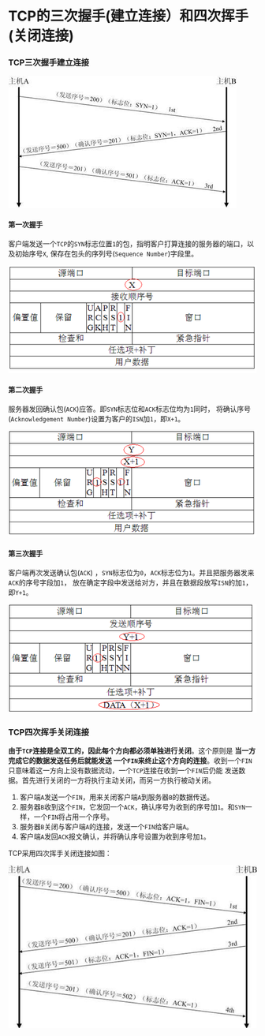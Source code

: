 TCP的三次握手(建立连接）和四次挥手(关闭连接)
======================================================================
### TCP三次握手建立连接

![TCP三次握手建立连接](img/TCP三次握手建立连接.jpeg)

#### 第一次握手
客户端发送一个`TCP`的`SYN`标志位置`1`的包，指明客户打算连接的服务器的端口，以及初始序号`X`,
保存在包头的序列号(`Sequence Number`)字段里。

![第一次握手](img/第一次握手.png)

#### 第二次握手
服务器发回确认包(`ACK`)应答。即`SYN`标志位和`ACK`标志位均为`1`同时，
将确认序号(`Acknowledgement Number`)设置为客户的`ISN`加`1`，即`X+1`。

![第二次握手](img/第二次握手.png)

#### 第三次握手
客户端再次发送确认包(`ACK`) ，`SYN`标志位为`0`，`ACK`标志位为`1`。并且把服务器发来`ACK`的序号字段加`1`，
放在确定字段中发送给对方，并且在数据段放写`ISN`的加`1`，即`Y+1`。

![第三次握手](img/第三次握手.png)

### TCP四次挥手关闭连接
**由于`TCP`连接是全双工的，因此每个方向都必须单独进行关闭**。这个原则是 **当一方完成它的数据发送任务后就能发送
一个`FIN`来终止这个方向的连接**。收到一个`FIN`只意味着这一方向上没有数据流动，一个`TCP`连接在收到一个`FIN`后仍能
发送数据。首先进行关闭的一方将执行主动关闭，而另一方执行被动关闭。
1. 客户端`A`发送一个`FIN`，用来关闭客户端`A`到服务器`B`的数据传送。
2. 服务器`B`收到这个`FIN`，它发回一个`ACK`，确认序号为收到的序号加`1`。和`SYN`一样，一个`FIN`将占用一个序号。
3. 服务器`B`关闭与客户端`A`的连接，发送一个`FIN`给客户端`A`。
4. 客户端`A`发回`ACK`报文确认，并将确认序号设置为收到序号加`1`。

TCP采用四次挥手关闭连接如图：

![四次挥手关闭连接](img/四次挥手关闭连接.jpeg)
